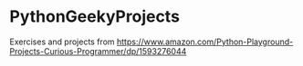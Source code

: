 # PythonGeekyProjects
Exercises and projects from https://www.amazon.com/Python-Playground-Projects-Curious-Programmer/dp/1593276044
